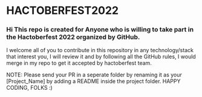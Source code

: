 # HACTOBERFEST2022
### Hi This repo is created for Anyone who is willing to take part in the Hactoberfest 2022 organized by GitHub. 
I welcome all of you to contribute in this repository in any technology/stack that interest you, I will review it and by following all the GitHub rules, 
I would merge in my repo to get it accepted by hactoberfest team.

NOTE: Please send your PR in a seperate folder by renaming it as your [Project_Name] by adding a README inside the project folder.
HAPPY CODING, FOLKS :)

